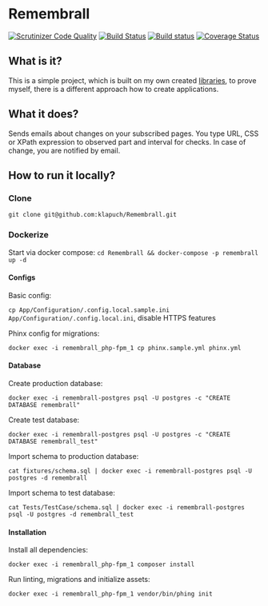 # Remembrall
[![Scrutinizer Code Quality](https://scrutinizer-ci.com/g/klapuch/Remembrall/badges/quality-score.png?b=master)](https://scrutinizer-ci.com/g/klapuch/Remembrall/?branch=master) [![Build Status](https://travis-ci.org/klapuch/Remembrall.svg?branch=master)](https://travis-ci.org/klapuch/Remembrall) [![Build status](https://ci.appveyor.com/api/projects/status/jea6op0tyx3w9atm/branch/master?svg=true)](https://ci.appveyor.com/project/facedown/remembrall/branch/master) [![Coverage Status](https://coveralls.io/repos/github/klapuch/Remembrall/badge.svg?branch=master)](https://coveralls.io/github/klapuch/Remembrall?branch=master)

## What is it?
This is a simple project, which is built on my own created [libraries](https://packagist.org/packages/klapuch/), to prove myself, there is a different approach how to create applications.

## What it does?
Sends emails about changes on your subscribed pages. You type URL, CSS or XPath expression to observed part and interval for checks. In case of change, you are notified by email. 

## How to run it locally?
### Clone
`git clone git@github.com:klapuch/Remembrall.git`
### Dockerize
Start via docker compose:
`cd Remembrall && docker-compose -p remembrall up -d`
#### Configs
Basic config:

`cp App/Configuration/.config.local.sample.ini App/Configuration/.config.local.ini`, disable HTTPS features

Phinx config for migrations:

`docker exec -i remembrall_php-fpm_1 cp phinx.sample.yml phinx.yml`
#### Database
Create production database:

`docker exec -i remembrall-postgres psql -U postgres -c "CREATE DATABASE remembrall"`

Create test database:

`docker exec -i remembrall-postgres psql -U postgres -c "CREATE DATABASE remembrall_test"`

Import schema to production database:

`cat fixtures/schema.sql | docker exec -i remembrall-postgres psql -U postgres -d remembrall`

Import schema to test database:

`cat Tests/TestCase/schema.sql | docker exec -i remembrall-postgres psql -U postgres -d remembrall_test`

#### Installation
Install all dependencies:

`docker exec -i remembrall_php-fpm_1 composer install`

Run linting, migrations and initialize assets:

`docker exec -i remembrall_php-fpm_1 vendor/bin/phing init`
